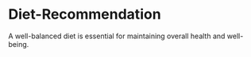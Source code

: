 # Diet-Recommendation
 A well-balanced diet is essential for maintaining overall health and well-being.
